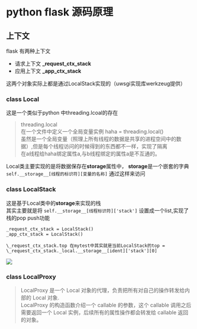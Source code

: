 # python flask 源码原理

## 上下文

flask 有两种上下文

* 请求上下文 **\_request\_ctx\_stack**
* 应用上下文 **\_app\_ctx\_stack**

这两个对象实际上都是通过LocalStack实现的（uwsgi实现库werkzeug提供）

### class Local

这是一个类似于python 中threading.lcoal的存在

> threading.local  
> 在一个文件中定义一个全局变量实例 haha = threading.local\(\)  
> 虽然是一个全局变量（照理上所有线程的数据是共享的进程空间中的数据）,但是每个线程访问的时候得到的东西都不一样，实现了隔离  
> 在a线程给haha绑定属性a,与b线程绑定的属性a是不互通的。

Local类主要实现的是将数据保存在**storage**属性中， **storage**是一个嵌套的字典 `self.__storage__[线程的标识符][变量的名称]` 通过这样来访问

### class LocalStack

这是基于Local类中的**storage**来实现的栈  
其实主要就是将 `self.__storage__[线程标识符]['stack']` 设置成一个list,实现了栈的pop push功能

```text
_request_ctx_stack = LocalStack()
_app_ctx_stack = LocalStack()
```

`\_request_ctx_stack.top 在mytest中其实就是当前LocalStack的top = \_request_ctx_stack._local.__storage__[ident]['stack'][0]`

![](https://github.com/0is4car/note/tree/43d28368cc7aaa253766bf504b5065b0c04b2267/Users/Caking_s/Desktop/study/notebook/pic/flask_stack_top.png)

### class LocalProxy

> LocalProxy 是一个 Local 对象的代理，负责把所有对自己的操作转发给内部的 Local 对象.  
> LocalProxy 的构造函数介绍一个 callable 的参数，这个 callable 调用之后需要返回一个 Local 实例，后续所有的属性操作都会转发给 callable 返回的对象。

